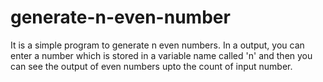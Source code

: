 # generate-n-even-number
It is a simple program to generate n even numbers.
In a output, you can enter a number which is stored in a variable name called 'n' and then you can see the output of even numbers upto the count of input number.
